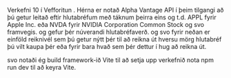 Verkefni 10 í Vefforitun .
Hérna er notað Alpha Vantage API í þeim tilgangi að þú getur leitað eftir hlutabréfum með táknum þeirra eins og t.d. APPL fyrir Apple Inc. eða NVDA fyrir NVIDIA Corporation Common Stock og svo framvegis. og gefur þér núverandi hlutabréfaverð. og svo fyrir neðan er einföld reiknivél sem þú getur nýtt þér til að reikna út hversu mörg hlutabréf þú vilt kaupa þér eða fyrir bara hvað sem þér dettur í hug að reikna út. 

svo notaði ég build framework-ið Vite til að setja upp verkefnið nota npm run dev til að keyra Vite. 
